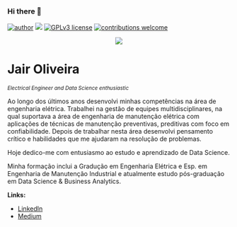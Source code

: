 ### Hi there 👋

<!--
**JairOliveira2014/JairOliveira2014** is a ✨ _special_ ✨ repository because its `README.md` (this file) appears on your GitHub profile.

Here are some ideas to get you started:

- 🔭 I’m currently working on ...
- 🌱 I’m currently learning ...
- 👯 I’m looking to collaborate on ...
- 🤔 I’m looking for help with ...
- 💬 Ask me about ...
- 📫 How to reach me: ...
- 😄 Pronouns: ...
- ⚡ Fun fact: ...
-->

[![author](https://img.shields.io/badge/author-JairOliveira-red.svg)](https://www.linkedin.com/in/jairjloliveira/) [![](https://img.shields.io/badge/python-3.7+-blue.svg)](https://www.python.org/downloads/release/python-365/) [![GPLv3 license](https://img.shields.io/badge/License-GPLv3-blue.svg)](http://perso.crans.org/besson/LICENSE.html) [![contributions welcome](https://img.shields.io/badge/contributions-welcome-brightgreen.svg?style=flat)](https://github.com/JairOliveira2014/My_data_science/issues)

<p align="center">
  <img src="banner.png" >
</p>


# Jair Oliveira
<sub>*Electrical Engineer and Data Science enthusiastic*</sub>

Ao longo dos últimos anos desenvolvi minhas competências na área de engenharia elétrica. Trabalhei na gestão de equipes multidisciplinares, na qual suportava a área de engenharia de manutenção elétrica com aplicações de técnicas de manutenção preventivas, preditivas com foco em confiabilidade. Depois de trabalhar nesta área desenvolvi pensamento crítico e habilidades que me ajudaram na resolução de problemas.

Hoje dedico-me com entusiasmo ao estudo e aprendizado de Data Science.

Minha formação inclui a Gradução em Engenharia Elétrica e Esp. em Engenharia de Manutenção Industrial e atualmente estudo pós-graduação em Data Science & Business Analytics.


**Links:**
* [LinkedIn](https://www.linkedin.com/in/jairjloliveira/)
* [Medium](https://medium.com/@jair.oliveira1204)
